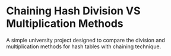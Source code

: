 # Chaining Hash Division VS Multiplication Methods
 A simple university project designed to compare the division and multiplication methods for hash tables with chaining technique.
